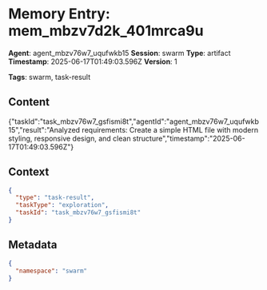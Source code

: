 # Memory Entry: mem_mbzv7d2k_401mrca9u

**Agent**: agent_mbzv76w7_uqufwkb15
**Session**: swarm
**Type**: artifact
**Timestamp**: 2025-06-17T01:49:03.596Z
**Version**: 1

**Tags**: swarm, task-result

## Content

{"taskId":"task_mbzv76w7_gsfismi8t","agentId":"agent_mbzv76w7_uqufwkb15","result":"Analyzed requirements: Create a simple HTML file with modern styling, responsive design, and clean structure","timestamp":"2025-06-17T01:49:03.596Z"}

## Context

```json
{
  "type": "task-result",
  "taskType": "exploration",
  "taskId": "task_mbzv76w7_gsfismi8t"
}
```

## Metadata

```json
{
  "namespace": "swarm"
}
```
